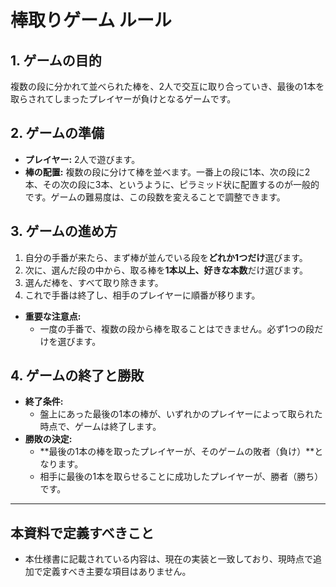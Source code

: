 # 棒取りゲーム ルール

## 1. ゲームの目的
複数の段に分かれて並べられた棒を、2人で交互に取り合っていき、最後の1本を取らされてしまったプレイヤーが負けとなるゲームです。

## 2. ゲームの準備
- **プレイヤー:** 2人で遊びます。
- **棒の配置:** 複数の段に分けて棒を並べます。一番上の段に1本、次の段に2本、その次の段に3本、というように、ピラミッド状に配置するのが一般的です。ゲームの難易度は、この段数を変えることで調整できます。

## 3. ゲームの進め方
1.  自分の手番が来たら、まず棒が並んでいる段を**どれか1つだけ**選びます。
2.  次に、選んだ段の中から、取る棒を**1本以上、好きな本数**だけ選びます。
3.  選んだ棒を、すべて取り除きます。
4.  これで手番は終了し、相手のプレイヤーに順番が移ります。

- **重要な注意点:**
  - 一度の手番で、複数の段から棒を取ることはできません。必ず1つの段だけを選びます。

## 4. ゲームの終了と勝敗
- **終了条件:**
  - 盤上にあった最後の1本の棒が、いずれかのプレイヤーによって取られた時点で、ゲームは終了します。
- **勝敗の決定:**
  - **最後の1本の棒を取ったプレイヤーが、そのゲームの敗者（負け）**となります。
  - 相手に最後の1本を取らせることに成功したプレイヤーが、勝者（勝ち）です。

---
## 本資料で定義すべきこと
- 本仕様書に記載されている内容は、現在の実装と一致しており、現時点で追加で定義すべき主要な項目はありません。
